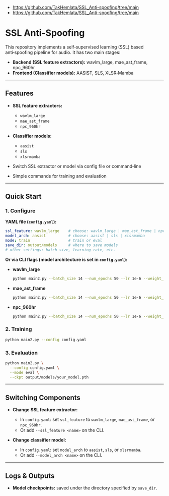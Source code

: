 
- https://github.com/TakHemlata/SSL_Anti-spoofing/tree/main
- https://github.com/TakHemlata/SSL_Anti-spoofing/tree/main

# SSL Anti‑Spoofing

This repository implements a self‑supervised learning (SSL) based anti‑spoofing pipeline for audio. It has two main stages:

* **Backend (SSL feature extractors):** wavlm\_large, mae\_ast\_frame, npc\_960hr
* **Frontend (Classifier models):** AASIST, SLS, XLSR‑Mamba

---

## Features

* **SSL feature extractors:**

  * `wavlm_large`
  * `mae_ast_frame`
  * `npc_960hr`
* **Classifier models:**

  * `aasist`
  * `sls`
  * `xlsrmamba`
* Switch SSL extractor or model via config file or command‑line
* Simple commands for training and evaluation
---

## Quick Start

### 1. Configure

**YAML file (`config.yaml`):**

```yaml
ssl_feature: wavlm_large    # choose: wavlm_large | mae_ast_frame | npc_960hr
model_arch: aasist          # choose: aasist | sls | xlsrmamba
mode: train                 # train or eval
save_dir: output/models     # where to save models
# other settings: batch size, learning rate, etc.
```

**Or via CLI flags (model architecture is set in `config.yaml`):**

* **wavlm\_large**

  ```bash
  python main2.py --batch_size 14 --num_epochs 50 --lr 1e-6 --weight_decay 1e-4 --ssl_feature wavlm_large --seed 1234 --emb_size 256 --num_encoders 12
  ```
* **mae\_ast\_frame**

  ```bash
  python main2.py --batch_size 14 --num_epochs 50 --lr 1e-6 --weight_decay 1e-4 --ssl_feature mae_ast_frame --seed 1234 --emb_size 256 --num_encoders 12
  ```
* **npc\_960hr**

  ```bash
  python main2.py --batch_size 14 --num_epochs 50 --lr 1e-6 --weight_decay 1e-4 --ssl_feature npc_960hr --seed 1234 --emb_size 256 --num_encoders 12
  ```

### 2. Training

```bash
python main2.py --config config.yaml
```

### 3. Evaluation

```bash
python main2.py \
  --config config.yaml \
  --mode eval \
  --ckpt output/models/your_model.pth
```

---

## Switching Components

* **Change SSL feature extractor:**

  * In `config.yaml`: set `ssl_feature` to `wavlm_large`, `mae_ast_frame`, or `npc_960hr`.
  * Or add `--ssl_feature <name>` on the CLI.
* **Change classifier model:**

  * In `config.yaml`: set `model_arch` to `aasist`, `sls`, or `xlsrmamba`.
  * Or add `--model_arch <name>` on the CLI.

---

## Logs & Outputs

* **Model checkpoints:** saved under the directory specified by `save_dir`.
